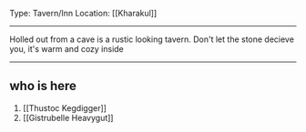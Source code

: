 Type: Tavern/Inn
Location: [[Kharakul]]

---

Holled out from a cave is a rustic looking tavern. Don't let the stone decieve you, it's warm and cozy inside

---

## who is here

1. [[Thustoc Kegdigger]]
2. [[Gistrubelle Heavygut]]